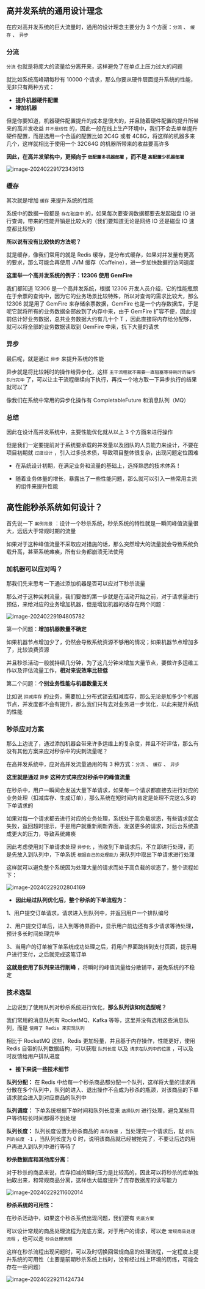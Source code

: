 

## 高并发系统的通用设计理念

在应对高并发系统的巨大流量时，通用的设计理念主要分为 3 个方面：`分流` 、 `缓存` 、 `异步` 

### 分流

`分流` 也就是将庞大的流量给分离开来，这样避免了在单点上压力过大的问题

就比如系统高峰期每秒有 10000 个请求，那么你要从硬件层面提升系统的性能，无非只有两种方式：

- **提升机器硬件配置**
- **增加机器** 

但是你要知道，机器硬件配置提升的成本是很大的，并且随着硬件配置的提升所带来的高并发收益 `并不是线性` 的，因此一般在线上生产环境中，我们不会去单单提升硬件配置，而是选用一个合适的配置比如 2C4G 或者 4C8G，将这样的机器多来几个，这样就相比于使用一个 32C64G 的机器所带来的收益要高许多

**因此，在高并发架构中，更倾向于 `低配置多机器部署` ，而不是 `高配置少机器部署`** 

![image-20240229172343613](https://11laile-note-img.oss-cn-beijing.aliyuncs.com/image-20240229172343613.png)

### 缓存

其次就是增加 `缓存` 来提升系统的性能

系统中的数据一般都是 `存在磁盘中` 的，如果每次要查询数据都要去发起磁盘 IO 进行查询，带来的性能开销是比较大的（我们要知道无论是网络 IO 还是磁盘 IO 速度都比较慢）

**所以说有没有比较快的方法呢？**

就是缓存，像我们常用的就是 Redis 缓存，是分布式缓存，如果对并发量有更高的要求，那么可能会再使用 JVM 缓存（Caffeine），进一步加快数据的访问速度

**这里举一个高并发系统的例子：12306 使用 GemFire** 

我们都知道 12306 是一个高并发系统，根据 12306 开发人员介绍，它的性能瓶颈在于余票的查询中，因为它的业务场景比较特殊，所以对查询的需求比较大，那么 12306 就是用了 GemFire 来存储余票数据，GemFire 也是一个内存数据库，于是呢它就将所有的业务数据全部放到了内存中来，由于 GemFire 扩容不便，因此提前估计好业务数据，总共业务数据大约有几十个 T ，因此直接将内存给分配够，就可以将全部的业务数据读取到 GemFire 中来，抗下大量的请求



### 异步

最后呢，就是通过 `异步` 来提升系统的性能

异步就是将比较耗时的操作给异步化，这样 `主干流程就不需要一直阻塞等待耗时的操作执行完毕` 了，可以让主干流程继续向下执行，再找一个地方取一下异步执行的结果就可以了

像我们在系统中常用的异步化操作有 CompletableFuture 和消息队列（MQ）





### 总结

因此在设计高并发系统中，主要性能优化就从以上 3 个方面来进行操作

但是我们一定要提前对于系统要承载的并发量以及团队的人员能力来设计，不要在项目初期就 `过度设计` ，引入过多技术债，导致项目整体很复杂，出现问题定位困难

- 在系统设计初期，在满足业务和流量的基础上，选择熟悉的技术体系！

- 随着业务体量的增长，暴露出了一些性能问题，那么就可以引入一些常用主流的组件来提升性能







## 高性能秒杀系统如何设计？

首先说一下 `案例背景` ：设计一个秒杀系统，秒杀系统的特性就是一瞬间峰值流量很大，远远大于常规时期的流量

如果对于这种峰值流量不采取应对措施的话，那么突然增大的流量就会导致系统负载升高，甚至系统瘫痪，所有业务都崩溃无法使用

### 加机器可以应对吗？

那我们先来思考一下通过添加机器是否可以应对下秒杀流量

那么对于这种尖刺流量，我们要做的第一步就是在活动开始之前，对于请求量进行预估，来给对应的业务增加机器，但是增加机器的话存在两个问题：

![image-20240229194805782](https://11laile-note-img.oss-cn-beijing.aliyuncs.com/image-20240229194805782.png)

第一个问题：**增加机器数量不确定**

如果机器节点增加少了，仍然会导致系统资源不够用的情况；如果机器节点增加多了，比较浪费资源

并且秒杀活动一般就持续几分钟，为了这几分钟来增加大量节点，要做许多运维工作以及评估流量工作，**相对来说效率比较低** 

第二个问题：**个别业务性能与机器数量无关** 

比如说 `扣减库存` 的业务，需要加上分布式锁去扣减库存，那么无论是加多少个机器节点，并发度都不会有提升，那么我们只有去对业务进一步优化，以此来提升系统的性能



### 秒杀应对方案

那么上边说了，通过添加机器会带来许多运维上的复杂度，并且不好评估，那么有没有其他方案来应对秒杀中的尖刺流量呢？

在高并发系统中，应对高并发流量通用的有 3 种方式：`分流` 、 `缓存` 、 `异步` 

**这里就是通过 `异步` 这种方式来应对秒杀中的峰值流量**

在秒杀中，用户一瞬间会发送大量下单请求，如果每一个请求都直接去进行对应的业务处理（扣减库存、生成订单），那么系统在短时间内肯定是处理不完这么多的下单请求的

如果对每一个请求都去进行对应的业务处理，系统处于高负载状态，有些请求就会失败，返回超时提示，于是用户就重新刷新界面，发送更多的请求，对后台系统造成更大的压力，导致系统瘫痪

因此考虑使用对下单请求处理 `异步化` ，当收到下单请求后，不立即进行处理，而是先放入到队列中，下单系统 `根据自己的处理能力` 来队列中取出下单请求进行处理

这样就可以避免整个系统因为处理大量的请求而处于高负载的状态了，整个流程如下：

![image-20240229202804169](https://11laile-note-img.oss-cn-beijing.aliyuncs.com/image-20240229202804169.png)



- **因此经过队列优化后，整个秒杀的下单流程为：**

1、用户提交订单请求，请求进入到队列中，并返回用户一个排队编号

2、用户提交订单后，进入到等待界面中，显示用户前边还有多少请求等待处理，预计多长时间处理完毕

3、当用户的订单被下单系统成功处理之后，将用户界面跳转到支付页面，提示用户进行支付，之后就完成这笔订单

**这就是使用了队列来进行削峰** ，将瞬时的峰值流量给分散铺平，避免系统的不稳定





### 技术选型

上边说到了使用队列对秒杀系统进行优化，**那么队列该如何选型呢？** 

我们常用的消息队列有 RocketMQ、Kafka 等等，这里并没有选用这些消息队列，而是 `使用了 Redis 来实现队列` 

相比于 RocketMQ 这些，Redis 更加轻量，并且基于内存操作，性能更好，使用 Redis 自带的队列数据结构，可以获取 `队列长度` 以及 `请求在队列中的位置` ，可以及时反馈给用户排队进度



- **接下来说一些技术细节** 

**队列分配：** 在 Redis 中给每一个秒杀商品都分配一个队列，这样将大量的请求再分散在多个队列中，队列的进入、退出操作不会成为秒杀的瓶颈，对该商品的下单请求就会进入到对应商品的队列中

**队列调度：** 下单系统根据下单时间和队列长度来 `选择队列` 进行处理，避免某些用户等待较长时间都得不到处理

**队列长度：** 队列长度设置为秒杀商品的 `库存数量` ，当处理完一个请求后，就 `将队列的长度 -1` ，当队列长度为 0 时，说明该商品就已经被抢完了，不要让后边的用户再进入到队列中进行等待了



**秒杀数据库和其他库分离：**

对于秒杀的商品来说，库存扣减的瞬时压力是比较高的，因此可以将秒杀的库单独抽取出来，和常规商品分离，这样也大幅度提升了库存数据库的读写能力

![image-20240229211602014](https://11laile-note-img.oss-cn-beijing.aliyuncs.com/image-20240229211602014.png)

**秒杀系统的可用性：**

在秒杀活动中，如果这个秒杀系统出现问题，我们要有 `兜底方案` 

可以设计常规的商品处理流程为兜底方案，对于用户的请求，可以走 `常规商品处理流程` ，也可以走 `秒杀处理流程` 

这样在秒杀流程出现问题时，可以及时切换回常规商品的处理流程，一定程度上提升系统的可用性（主要是前期秒杀系统上线时，没有经过线上环境的历练，可能会存在一些问题）

![image-20240229211424734](https://11laile-note-img.oss-cn-beijing.aliyuncs.com/image-20240229211424734.png)

 









